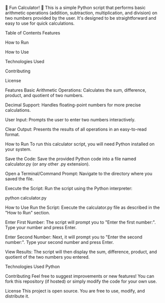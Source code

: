 🎉 Fun Calculator! 🎉
This is a simple Python script that performs basic arithmetic operations (addition, subtraction, multiplication, and division) on two numbers provided by the user. It's designed to be straightforward and easy to use for quick calculations.

Table of Contents
Features

How to Run

How to Use

Technologies Used

Contributing

License

Features
Basic Arithmetic Operations: Calculates the sum, difference, product, and quotient of two numbers.

Decimal Support: Handles floating-point numbers for more precise calculations.

User Input: Prompts the user to enter two numbers interactively.

Clear Output: Presents the results of all operations in an easy-to-read format.

How to Run
To run this calculator script, you will need Python installed on your system.

Save the Code: Save the provided Python code into a file named calculator.py (or any other .py extension).

Open a Terminal/Command Prompt: Navigate to the directory where you saved the file.

Execute the Script: Run the script using the Python interpreter:

python calculator.py

How to Use
Run the Script: Execute the calculator.py file as described in the "How to Run" section.

Enter First Number: The script will prompt you to "Enter the first number:". Type your number and press Enter.

Enter Second Number: Next, it will prompt you to "Enter the second number:". Type your second number and press Enter.

View Results: The script will then display the sum, difference, product, and quotient of the two numbers you entered.

Technologies Used
Python

Contributing
Feel free to suggest improvements or new features! You can fork this repository (if hosted) or simply modify the code for your own use.

License
This project is open source. You are free to use, modify, and distribute it.
